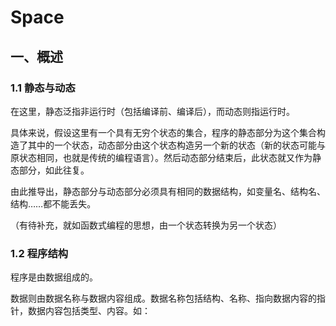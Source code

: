 # Space

## 一、概述

### 1.1 静态与动态

在这里，静态泛指非运行时（包括编译前、编译后），而动态则指运行时。

具体来说，假设这里有一个具有无穷个状态的集合，程序的静态部分为这个集合构造了其中的一个状态，动态部分由这个状态构造另一个新的状态（新的状态可能与原状态相同，也就是传统的编程语言）。然后动态部分结束后，此状态就又作为静态部分，如此往复。

由此推导出，静态部分与动态部分必须具有相同的数据结构，如变量名、结构名、结构……都不能丢失。

（有待补充，就如函数式编程的思想，由一个状态转换为另一个状态）

### 1.2 程序结构

程序是由数据组成的。

数据则由数据名称与数据内容组成。数据名称包括结构、名称、指向数据内容的指针，数据内容包括类型、内容。如：

